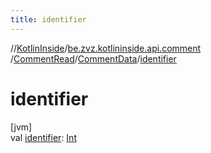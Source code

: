 ```yaml
---
title: identifier
---
```

//[KotlinInside](../../../../index.html)/[be.zvz.kotlininside.api.comment](../../index.html)
/[CommentRead](../index.html)/[CommentData](index.html)/[identifier](identifier.html)

# identifier

[jvm]\
val [identifier](identifier.html): [Int](https://kotlinlang.org/api/latest/jvm/stdlib/kotlin/-int/index.html)




